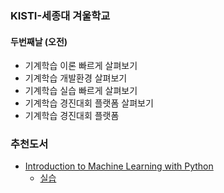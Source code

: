 ### KISTI-세종대 겨울학교
#### 두번째날 (오전)
- 기계학습 이론 빠르게 살펴보기
- 기계학습 개발환경 살펴보기
- 기계학습 실습 빠르게 살펴보기
- 기계학습 경진대회 플랫폼 살펴보기
- 기계학습 경진대회 플랫폼 

### 추천도서
- [Introduction to Machine Learning with Python](https://github.com/dlsucomet/MLResources/blob/master/books/%5BML%5D%20Introduction%20to%20Machine%20Learning%20with%20Python%20(2017).pdf)
  - [실습](https://github.com/amueller/introduction_to_ml_with_python) 
